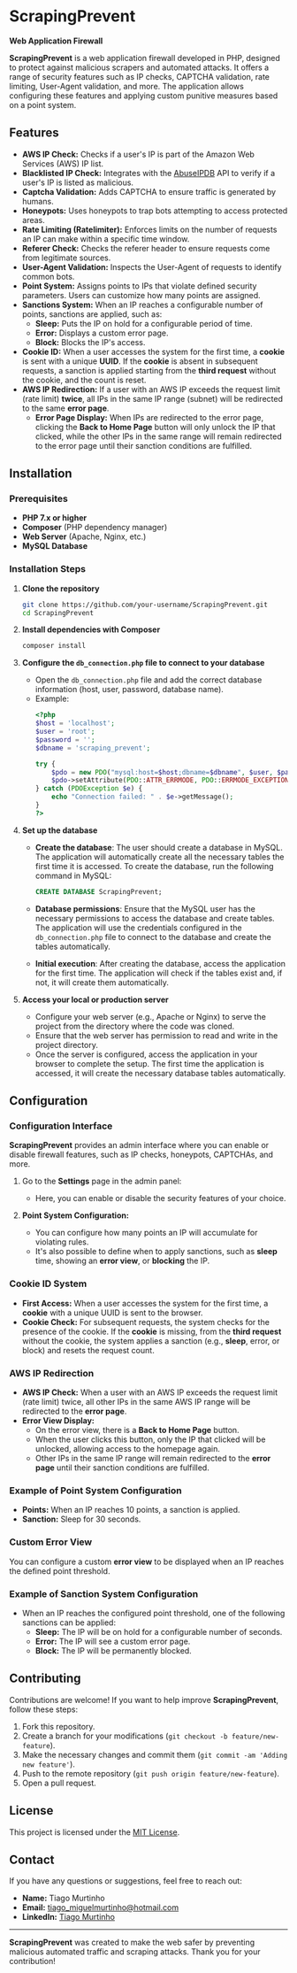 # ScrapingPrevent
**Web Application Firewall**

**ScrapingPrevent** is a web application firewall developed in PHP, designed to protect against malicious scrapers and automated attacks. It offers a range of security features such as IP checks, CAPTCHA validation, rate limiting, User-Agent validation, and more. The application allows configuring these features and applying custom punitive measures based on a point system.

## Features

- **AWS IP Check:** Checks if a user's IP is part of the Amazon Web Services (AWS) IP list.
- **Blacklisted IP Check:** Integrates with the [AbuseIPDB](https://www.abuseipdb.com/) API to verify if a user's IP is listed as malicious.
- **Captcha Validation:** Adds CAPTCHA to ensure traffic is generated by humans.
- **Honeypots:** Uses honeypots to trap bots attempting to access protected areas.
- **Rate Limiting (Ratelimiter):** Enforces limits on the number of requests an IP can make within a specific time window.
- **Referer Check:** Checks the referer header to ensure requests come from legitimate sources.
- **User-Agent Validation:** Inspects the User-Agent of requests to identify common bots.
- **Point System:** Assigns points to IPs that violate defined security parameters. Users can customize how many points are assigned.
- **Sanctions System:** When an IP reaches a configurable number of points, sanctions are applied, such as:
  - **Sleep:** Puts the IP on hold for a configurable period of time.
  - **Error:** Displays a custom error page.
  - **Block:** Blocks the IP's access.
- **Cookie ID:** When a user accesses the system for the first time, a **cookie** is sent with a unique **UUID**. If the **cookie** is absent in subsequent requests, a sanction is applied starting from the **third request** without the cookie, and the count is reset.
- **AWS IP Redirection:** If a user with an AWS IP exceeds the request limit (rate limit) **twice**, all IPs in the same IP range (subnet) will be redirected to the same **error page**.
  - **Error Page Display:** When IPs are redirected to the error page, clicking the **Back to Home Page** button will only unlock the IP that clicked, while the other IPs in the same range will remain redirected to the error page until their sanction conditions are fulfilled.

## Installation

### Prerequisites

- **PHP 7.x or higher**
- **Composer** (PHP dependency manager)
- **Web Server** (Apache, Nginx, etc.)
- **MySQL Database**

### Installation Steps

1. **Clone the repository**
    ```bash
    git clone https://github.com/your-username/ScrapingPrevent.git
    cd ScrapingPrevent
    ```

2. **Install dependencies with Composer**
    ```bash
    composer install
    ```

3. **Configure the `db_connection.php` file to connect to your database**
    - Open the `db_connection.php` file and add the correct database information (host, user, password, database name).
    - Example:
      ```php
      <?php
      $host = 'localhost';
      $user = 'root';
      $password = '';
      $dbname = 'scraping_prevent';

      try {
          $pdo = new PDO("mysql:host=$host;dbname=$dbname", $user, $password);
          $pdo->setAttribute(PDO::ATTR_ERRMODE, PDO::ERRMODE_EXCEPTION);
      } catch (PDOException $e) {
          echo "Connection failed: " . $e->getMessage();
      }
      ?>
      ```

4. **Set up the database**

    - **Create the database**:
       The user should create a database in MySQL. The application will automatically create all the necessary tables the first time it is accessed. To create the database, run the following command in MySQL:
       
       ```sql
       CREATE DATABASE ScrapingPrevent;
       ```

    - **Database permissions**:
       Ensure that the MySQL user has the necessary permissions to access the database and create tables. The application will use the credentials configured in the `db_connection.php` file to connect to the database and create the tables automatically.

    - **Initial execution**:
       After creating the database, access the application for the first time. The application will check if the tables exist and, if not, it will create them automatically.

5. **Access your local or production server**

    - Configure your web server (e.g., Apache or Nginx) to serve the project from the directory where the code was cloned.
    - Ensure that the web server has permission to read and write in the project directory.
    - Once the server is configured, access the application in your browser to complete the setup. The first time the application is accessed, it will create the necessary database tables automatically.

## Configuration

### Configuration Interface

**ScrapingPrevent** provides an admin interface where you can enable or disable firewall features, such as IP checks, honeypots, CAPTCHAs, and more.

1. Go to the **Settings** page in the admin panel:
    - Here, you can enable or disable the security features of your choice.

2. **Point System Configuration:**
    - You can configure how many points an IP will accumulate for violating rules.
    - It's also possible to define when to apply sanctions, such as **sleep** time, showing an **error view**, or **blocking** the IP.

### Cookie ID System

- **First Access:** When a user accesses the system for the first time, a **cookie** with a unique UUID is sent to the browser.
- **Cookie Check:** For subsequent requests, the system checks for the presence of the cookie. If the **cookie** is missing, from the **third request** without the cookie, the system applies a sanction (e.g., **sleep**, error, or block) and resets the request count.

### AWS IP Redirection

- **AWS IP Check:** When a user with an AWS IP exceeds the request limit (rate limit) twice, all other IPs in the same AWS IP range will be redirected to the **error page**.
- **Error View Display:**
  - On the error view, there is a **Back to Home Page** button.
  - When the user clicks this button, only the IP that clicked will be unlocked, allowing access to the homepage again.
  - Other IPs in the same IP range will remain redirected to the **error page** until their sanction conditions are fulfilled.

### Example of Point System Configuration

- **Points:** When an IP reaches 10 points, a sanction is applied.
- **Sanction:** Sleep for 30 seconds.

### Custom Error View

You can configure a custom **error view** to be displayed when an IP reaches the defined point threshold.

### Example of Sanction System Configuration

- When an IP reaches the configured point threshold, one of the following sanctions can be applied:
  - **Sleep:** The IP will be on hold for a configurable number of seconds.
  - **Error:** The IP will see a custom error page.
  - **Block:** The IP will be permanently blocked.

## Contributing

Contributions are welcome! If you want to help improve **ScrapingPrevent**, follow these steps:

1. Fork this repository.
2. Create a branch for your modifications (`git checkout -b feature/new-feature`).
3. Make the necessary changes and commit them (`git commit -am 'Adding new feature'`).
4. Push to the remote repository (`git push origin feature/new-feature`).
5. Open a pull request.

## License

This project is licensed under the [MIT License](LICENSE).

## Contact

If you have any questions or suggestions, feel free to reach out:

- **Name:** Tiago Murtinho
- **Email:** tiago_miguelmurtinho@hotmail.com
- **LinkedIn:** [Tiago Murtinho](https://www.linkedin.com/in/tiago-murtinho/)

---

**ScrapingPrevent** was created to make the web safer by preventing malicious automated traffic and scraping attacks. Thank you for your contribution!

